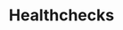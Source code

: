 ---
draft: false
title: Healthchecks
content:
  id: healthchecks
  name: Healthchecks
  website: https://healthchecks.io/
  short_description: Healthchecks is an online service for monitoring regularly running tasks such as cron jobs.
---